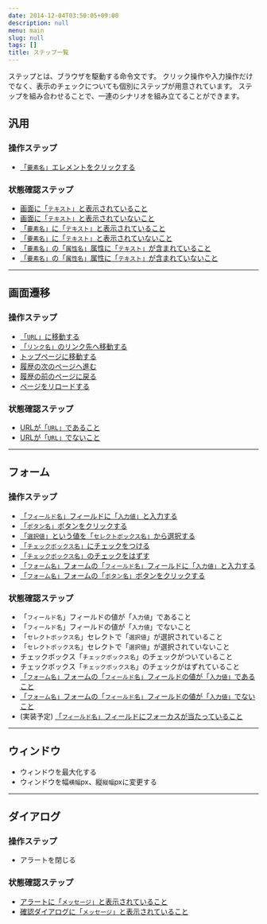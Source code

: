 ```yaml
---
date: 2014-12-04T03:50:05+09:00
description: null
menu: main
slug: null
tags: []
title: ステップ一覧
---
```


ステップとは、ブラウザを駆動する命令文です。
クリック操作や入力操作だけでなく、表示のチェックについても個別にステップが用意されています。
ステップを組み合わせることで、一連のシナリオを組み立てることができます。


## 汎用

### 操作ステップ

* [「`要素名`」エレメントをクリックする](/steps/ClickElement/)

### 状態確認ステップ

* [画面に「`テキスト`」と表示されていること](/steps/PageShouldContainText/)
* [画面に「`テキスト`」と表示されていないこと](/steps/PageShouldNotContainText/)
* [「`要素名`」に「`テキスト`」と表示されていること](/steps/ElementShouldContainText/)
* [「`要素名`」に「`テキスト`」と表示されていないこと](/steps/ElementShouldNotContainText/)
* [「`要素名`」の「`属性名`」属性に「`テキスト`」が含まれていること](/steps/ElementAttributeShouldContainText/)
* [「`要素名`」の「`属性名`」属性に「`テキスト`」が含まれていないこと](/steps/ElementAttributeShouldNotContainText/)

--------

## 画面遷移

### 操作ステップ

* [「`URL`」に移動する](/steps/GoTo/)
* [「`リンク名`」のリンク先へ移動する](/steps/ClickLink/)
* [トップページに移動する](/steps/GoToHomepage/)
* [履歴の次のページヘ進む](/steps/Forward/)
* [履歴の前のページに戻る](/steps/Back/)
* [ページをリロードする](/steps/Reload/)

### 状態確認ステップ

* [URLが「`URL`」であること](/steps/PageAddressShouldBe/)
* [URLが「`URL`」でないこと](/steps/PageAddressShouldNotBe/)

--------

## フォーム

### 操作ステップ

* [「`フィールド名`」フィールドに「`入力値`」と入力する](/steps/FillField/)
* [「`ボタン名`」ボタンをクリックする](/steps/PressButton/)
* [「`選択値`」という値を「`セレクトボックス名`」から選択する](/steps/SelectOption/)
* [「`チェックボックス名`」にチェックをつける](/steps/CheckOption/)
* [「`チェックボックス名`」のチェックをはずす](/steps/UncheckOption/)
* [「`フォーム名`」フォームの「`フィールド名`」フィールドに「`入力値`」と入力する](/steps/FillFieldInForm/)
* [「`フォーム名`」フォームの「`ボタン名`」ボタンをクリックする](/steps/PressButtonInForm/)

### 状態確認ステップ

* 「`フィールド名`」フィールドの値が「`入力値`」であること
* 「`フィールド名`」フィールドの値が「`入力値`」でないこと
* 「`セレクトボックス名`」セレクトで「`選択値`」が選択されていること
* 「`セレクトボックス名`」セレクトで「`選択値`」が選択されていないこと
* チェックボックス「`チェックボックス名`」のチェックがついていること
* チェックボックス「`チェックボックス名`」のチェックがはずれていること
* [「`フォーム名`」フォームの「`フィールド名`」フィールドの値が「`入力値`」であること](/steps/FieldValueInFormShouldBe/)
* [「`フォーム名`」フォームの「`フィールド名`」フィールドの値が「`入力値`」でないこと](/steps/FieldValueInFormShouldNotBe/)
* (実装予定) [「`フィールド名`」フィールドにフォーカスが当たっていること](/steps/FieldShouldBeFocused/)

--------

## ウィンドウ

* ウィンドウを最大化する
* ウィンドウを幅`横幅`px、縦`縦幅`pxに変更する

--------

## ダイアログ

### 操作ステップ

* アラートを閉じる

### 状態確認ステップ

* [アラートに「`メッセージ`」と表示されていること](/steps/AlertMessageShouldBe/)
* [確認ダイアログに「`メッセージ`」と表示されていること](/steps/AlertMessageShouldBe-confirm/)
